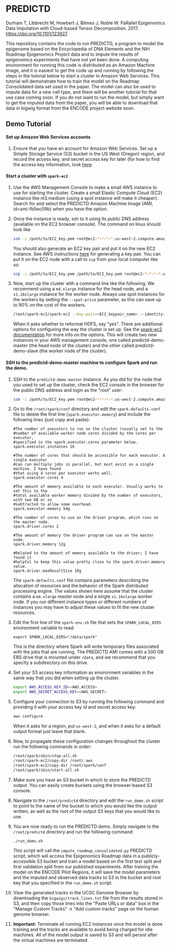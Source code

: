 # PREDICTD
Durham T, Libbrecht M, Howbert J, Bilmes J, Noble W. PaRallel Epigenomics Data Imputation with Cloud-based Tensor Decomposition. 2017. https://doi.org/10.1101/123927.

This repository contains the code to run PREDICTD, a program to model the epigenome based on the Encyclopedia of DNA Elements and the NIH Roadmap Epigenomics Project data and to impute the results of epigenomics experiments that have not yet been done. A computing environment for running this code is distributed as an Amazon Machine Image, and it is easiest to get the code up and running by following the steps in the tutorial below to start a cluster in Amazon Web Services. This tutorial will demonstrate how to train the model on the Roadmap Consolidated data set used in the paper. The model can also be used to impute data for a new cell type, and there will be another tutorial for that use case coming soon. If you do not want to run the model, but simply want to get the imputed data from the paper, you will be able to download that data in bigwig format from the ENCODE project website soon.

## Demo Tutorial

#### Set up Amazon Web Services accounts

1. Ensure that you have an account for Amazon Web Services. Set up a Simple Storage Service (S3) bucket in the US West (Oregon) region, and record the access key, and secret access key for later (for how to find the access key information, look [here](http://docs.aws.amazon.com/general/latest/gr/aws-sec-cred-types.html#access-keys-and-secret-access-keys).

#### Start a cluster with ```spark-ec2```

1. Use the AWS Management Console to make a small AWS instance to use for starting the cluster. Create a small Elastic Compute Cloud (EC2) instance like m3.medium (using a spot instance will make it cheaper). Search for and select the PREDICTD Amazon Machine Image (AMI, id=ami-fb5ec09b) when you have the option.

1. Once the instance is ready, ssh to it using its public DNS address (available on the EC2 browser console). The command on linux should look like 
    ```bash
    ssh -i /path/to/EC2_key.pem root@ec2-*-*-*-*.us-west-2.compute.amazonaws.com
    ```

    You should also generate an EC2 key pair and put it on the new EC2 instance. See AWS instructions [here](http://docs.aws.amazon.com/AWSEC2/latest/UserGuide/ec2-key-pairs.html) for generating a key pair. You can put it on the EC2 node with a call to ```scp``` from your local computer like so:
    
    ```bash
    scp -i /path/to/EC2_key.pem /path/to/EC2_key.pem root@ec2-*-*-*-*.us-west-2.compute.amazonaws.com:/root/.ssh/
    ```

1. Now, start up the cluster with a command line like the following. We recommend using a ```m4.xlarge``` instance for the head node, and a ```x1.16xlarge``` instance for the worker node. Always use spot instances for the workers by setting the ```--spot-price``` parameter, as this can save up to 90% on the cost of the workers.

    ```bash
    /root/spark-ec2/spark-ec2 --key-pair=<EC2_keypair_name> --identity-file=/root/.ssh/<EC2_keypair_name>.pem --region=us-west-2 --ami=ami-fb5ec09b --master-instance-type=m4.xlarge --instance-type=x1.16xlarge --spot-price=2.00 --slaves=1 --spark-version=1.6.0 --hadoop-major-version=yarn --copy-aws-credentials --ganglia launch predictd-demo
    ```

    When it asks whether to reformat HDFS, say "yes". There are additional options for configuring the way the cluster is set up. See the [spark-ec2 documentation](https://github.com/amplab/spark-ec2) for more info on the options. This will create two new instances in your AWS management console, one called predictd-demo-master (the head node of the cluster) and the other called predictd-demo-slave (the worker node of the cluster).

#### SSH to the predictd-demo-master machine to configure Spark and run the demo.

1. SSH to the ```predictd-demo-master``` instance. As you did for the node that you used to set up the cluster, check the EC2 console in the browser for the public DNS address and login as the "root" user:

    ```bash
    ssh -i /path/to/EC2_key.pem root@ec2-*-*-*-*.us-west-2.compute.amazonaws.com
    ```

1. Go to the ```/root/spark/conf``` directory and edit the ```spark-defaults.conf``` file to delete the first line (```spark.executor.memory```) and include the following lines (just copy and paste):
    ```
    #The number of executors to run on the cluster (usually set to the 
    #number of available worker node cores divided by the cores per executor,
    #specified in the spark.executor.cores parameter below.
    spark.executor.instances 16
    
    #The number of cores that should be accessible for each executor. A single executor
    #can run multiple jobs in parallel, but must exist on a single machine. I have found
    #that using 4 cores per executor works well.
    spark.executor.cores 4
    
    #The amount of memory available to each executor. Usually works to set this to the
    #total available worker memory divided by the number of executors, with two GB or so
    #subtracted to allow some overhead.
    spark.executor.memory 54g
    
    #The number of cores to use on the driver program, which runs on the master node.
    spark.driver.cores 2
    
    #The amount of memory the driver program can use on the master node.
    spark.driver.memory 12g
    
    #Related to the amount of memory available to the driver; I have found it
    #helpful to keep this value pretty close to the spark.driver.memory value.
    spark.driver.maxResultSize 10g
    ```
    The ```spark-defaults.conf``` file contains parameters describing the allocation of resources and the behavior of the Spark distributed processing engine. The values shown here assume that the cluster contains a ```m4.xlarge``` master node and a single ```x1.16xlarge``` worker node. If you run different instance types or different numbers of instances you may have to adjust these values to fit the new cluster resources.

1. Edit the first line of the ```spark-env.sh``` file that sets the ```SPARK_LOCAL_DIRS``` environment variable to read:
    ```
    export SPARK_LOCAL_DIRS="/data/spark"
    ```
    This is the directory where Spark will write temporary files associated with the jobs that are running. The PREDICTD AMI comes with a 500 GB EBS drive that is mounted under ```/data```, and we recommend that you specify a subdirectory on this drive.

1. Set your S3 access key information as environment variables in the same way that you did when setting up the cluster.
    ```bash
    export AWS_ACCESS_KEY_ID=<AWS_ACCESS>
    export AWS_SECRET_ACCESS_KEY=<AWS_SECRET> 
    ```

1. Configure your connection to S3 by running the following command and providing it with your access key id and secret access key:
    ```bash
    aws configure
    ```
    When it asks for a region, put ```us-west-2```, and when it asks for a default output format just leave that blank.

1. Now, to propagate these configuration changes throughout the cluster run the following commands in order:
    ```bash
    /root/spark/sbin/stop-all.sh
    /root/spark-ec2/copy-dir /root/.aws
    /root/spark-ec2/copy-dir /root/spark/conf
    /root/spark/sbin/start-all.sh
    ```

1. Make sure you have an S3 bucket in which to store the PREDICTD output. You can easily create buckets using the browser-based S3 console.

1. Navigate to the ```/root/predictd``` directory and edit the ```run_demo.sh``` script to point to the name of the bucket to which you would like the output written, as well as the root of the output S3 keys that you would like to use.

1. You are now ready to run the PREDICTD demo. Simply navigate to the ```/root/predictd``` directory and run the following command:
    ```bash
    ./run_demo.sh
    ```
    This script will call the ```impute_roadmap_consolidated.py``` PREDICTD script, which will access the Epigenomics Roadmap data in a publicly-accessible S3 bucket and train a model based on the first test split and first validation split from our published experiments. After training the model on the ENCODE Pilot Regions, it will save the model parameters and the imputed and observed data tracks to S3 in the bucket and root key that you specified in the ```run_demo.sh``` script.

1. View the generated tracks in the UCSC Genome Browser by downloading the ```bigwigs/track_lines.txt``` file from the results stored in S3, and then copy those lines into the "Paste URLs or data" box in the "Manage Custom Tracks" -> "Add custom tracks" page on the human genome browser.

1. **Important:** Terminate all running EC2 instances once the model is done training and the tracks are available to avoid being charged for idle machines. All of the model output is saved to S3 and will persist after the virtual machines are terminated.
